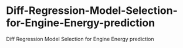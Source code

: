 # Diff-Regression-Model-Selection-for-Engine-Energy-prediction
Diff Regression Model Selection for Engine Energy prediction
